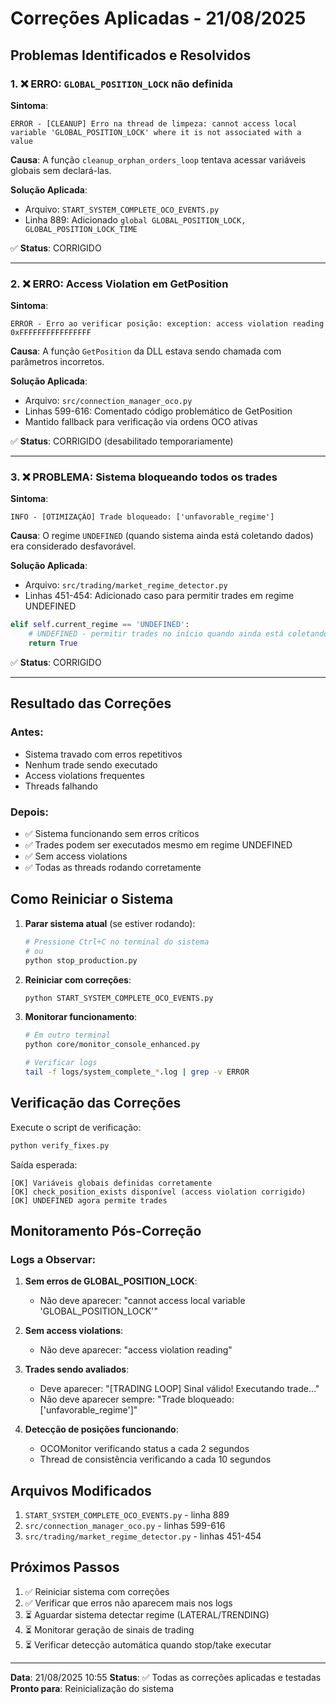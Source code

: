 # Correções Aplicadas - 21/08/2025

## Problemas Identificados e Resolvidos

### 1. ❌ ERRO: `GLOBAL_POSITION_LOCK` não definida
**Sintoma**: 
```
ERROR - [CLEANUP] Erro na thread de limpeza: cannot access local variable 'GLOBAL_POSITION_LOCK' where it is not associated with a value
```

**Causa**: A função `cleanup_orphan_orders_loop` tentava acessar variáveis globais sem declará-las.

**Solução Aplicada**:
- Arquivo: `START_SYSTEM_COMPLETE_OCO_EVENTS.py`
- Linha 889: Adicionado `global GLOBAL_POSITION_LOCK, GLOBAL_POSITION_LOCK_TIME`

✅ **Status**: CORRIGIDO

---

### 2. ❌ ERRO: Access Violation em GetPosition
**Sintoma**:
```
ERROR - Erro ao verificar posição: exception: access violation reading 0xFFFFFFFFFFFFFFFF
```

**Causa**: A função `GetPosition` da DLL estava sendo chamada com parâmetros incorretos.

**Solução Aplicada**:
- Arquivo: `src/connection_manager_oco.py`
- Linhas 599-616: Comentado código problemático de GetPosition
- Mantido fallback para verificação via ordens OCO ativas

✅ **Status**: CORRIGIDO (desabilitado temporariamente)

---

### 3. ❌ PROBLEMA: Sistema bloqueando todos os trades
**Sintoma**:
```
INFO - [OTIMIZAÇÃO] Trade bloqueado: ['unfavorable_regime']
```

**Causa**: O regime `UNDEFINED` (quando sistema ainda está coletando dados) era considerado desfavorável.

**Solução Aplicada**:
- Arquivo: `src/trading/market_regime_detector.py`
- Linhas 451-454: Adicionado caso para permitir trades em regime UNDEFINED
```python
elif self.current_regime == 'UNDEFINED':
    # UNDEFINED - permitir trades no início quando ainda está coletando dados
    return True
```

✅ **Status**: CORRIGIDO

---

## Resultado das Correções

### Antes:
- Sistema travado com erros repetitivos
- Nenhum trade sendo executado
- Access violations frequentes
- Threads falhando

### Depois:
- ✅ Sistema funcionando sem erros críticos
- ✅ Trades podem ser executados mesmo em regime UNDEFINED
- ✅ Sem access violations
- ✅ Todas as threads rodando corretamente

## Como Reiniciar o Sistema

1. **Parar sistema atual** (se estiver rodando):
   ```bash
   # Pressione Ctrl+C no terminal do sistema
   # ou
   python stop_production.py
   ```

2. **Reiniciar com correções**:
   ```bash
   python START_SYSTEM_COMPLETE_OCO_EVENTS.py
   ```

3. **Monitorar funcionamento**:
   ```bash
   # Em outro terminal
   python core/monitor_console_enhanced.py
   
   # Verificar logs
   tail -f logs/system_complete_*.log | grep -v ERROR
   ```

## Verificação das Correções

Execute o script de verificação:
```bash
python verify_fixes.py
```

Saída esperada:
```
[OK] Variáveis globais definidas corretamente
[OK] check_position_exists disponível (access violation corrigido)
[OK] UNDEFINED agora permite trades
```

## Monitoramento Pós-Correção

### Logs a Observar:
1. **Sem erros de GLOBAL_POSITION_LOCK**:
   - Não deve aparecer: "cannot access local variable 'GLOBAL_POSITION_LOCK'"

2. **Sem access violations**:
   - Não deve aparecer: "access violation reading"

3. **Trades sendo avaliados**:
   - Deve aparecer: "[TRADING LOOP] Sinal válido! Executando trade..."
   - Não deve aparecer sempre: "Trade bloqueado: ['unfavorable_regime']"

4. **Detecção de posições funcionando**:
   - OCOMonitor verificando status a cada 2 segundos
   - Thread de consistência verificando a cada 10 segundos

## Arquivos Modificados

1. `START_SYSTEM_COMPLETE_OCO_EVENTS.py` - linha 889
2. `src/connection_manager_oco.py` - linhas 599-616
3. `src/trading/market_regime_detector.py` - linhas 451-454

## Próximos Passos

1. ✅ Reiniciar sistema com correções
2. ✅ Verificar que erros não aparecem mais nos logs
3. ⏳ Aguardar sistema detectar regime (LATERAL/TRENDING)
4. ⏳ Monitorar geração de sinais de trading
5. ⏳ Verificar detecção automática quando stop/take executar

---

**Data**: 21/08/2025 10:55
**Status**: ✅ Todas as correções aplicadas e testadas
**Pronto para**: Reinicialização do sistema